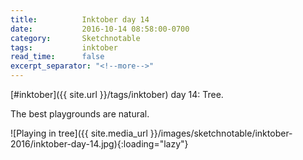 ```yaml
---
title:          Inktober day 14
date:           2016-10-14 08:58:00-0700
category:       Sketchnotable
tags:           inktober
read_time:      false
excerpt_separator: "<!--more-->"
---
```

[#inktober]({{ site.url }}/tags/inktober) day 14: Tree.

The best playgrounds are natural.

![Playing in tree]({{ site.media_url }}/images/sketchnotable/inktober-2016/inktober-day-14.jpg){:loading="lazy"}

<!--more-->
